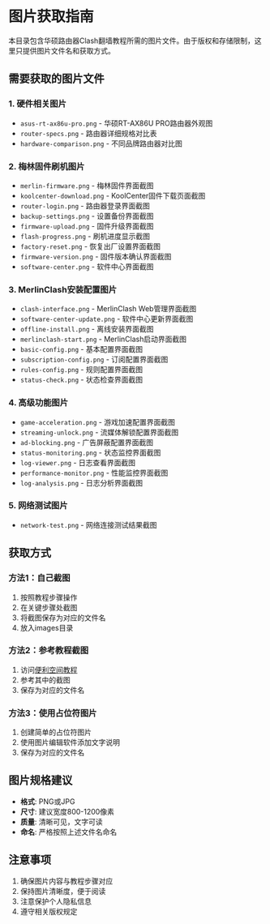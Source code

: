 # 图片获取指南

本目录包含华硕路由器Clash翻墙教程所需的图片文件。由于版权和存储限制，这里只提供图片文件名和获取方式。

## 需要获取的图片文件

### 1. 硬件相关图片
- `asus-rt-ax86u-pro.png` - 华硕RT-AX86U PRO路由器外观图
- `router-specs.png` - 路由器详细规格对比表
- `hardware-comparison.png` - 不同品牌路由器对比图

### 2. 梅林固件刷机图片
- `merlin-firmware.png` - 梅林固件界面截图
- `koolcenter-download.png` - KoolCenter固件下载页面截图
- `router-login.png` - 路由器登录界面截图
- `backup-settings.png` - 设置备份界面截图
- `firmware-upload.png` - 固件升级界面截图
- `flash-progress.png` - 刷机进度显示截图
- `factory-reset.png` - 恢复出厂设置界面截图
- `firmware-version.png` - 固件版本确认界面截图
- `software-center.png` - 软件中心界面截图

### 3. MerlinClash安装配置图片
- `clash-interface.png` - MerlinClash Web管理界面截图
- `software-center-update.png` - 软件中心更新界面截图
- `offline-install.png` - 离线安装界面截图
- `merlinclash-start.png` - MerlinClash启动界面截图
- `basic-config.png` - 基本配置界面截图
- `subscription-config.png` - 订阅配置界面截图
- `rules-config.png` - 规则配置界面截图
- `status-check.png` - 状态检查界面截图

### 4. 高级功能图片
- `game-acceleration.png` - 游戏加速配置界面截图
- `streaming-unlock.png` - 流媒体解锁配置界面截图
- `ad-blocking.png` - 广告屏蔽配置界面截图
- `status-monitoring.png` - 状态监控界面截图
- `log-viewer.png` - 日志查看界面截图
- `performance-monitor.png` - 性能监控界面截图
- `log-analysis.png` - 日志分析界面截图

### 5. 网络测试图片
- `network-test.png` - 网络连接测试结果截图

## 获取方式

### 方法1：自己截图
1. 按照教程步骤操作
2. 在关键步骤处截图
3. 将截图保存为对应的文件名
4. 放入images目录

### 方法2：参考教程截图
1. 访问[便利空间教程](https://conveniencespace.com/index.php/2022/06/01/%E5%8D%8E%E7%A1%95%E8%B7%AF%E7%94%B1%E5%99%A8%E6%A2%85%E6%9E%97%E5%9B%BA%E4%BB%B6%E5%AE%89%E8%A3%85clash%EF%BC%88rt-ac68u%E4%B8%BA%E4%BE%8B%EF%BC%89/)
2. 参考其中的截图
3. 保存为对应的文件名

### 方法3：使用占位符图片
1. 创建简单的占位符图片
2. 使用图片编辑软件添加文字说明
3. 保存为对应的文件名

## 图片规格建议

- **格式**: PNG或JPG
- **尺寸**: 建议宽度800-1200像素
- **质量**: 清晰可见，文字可读
- **命名**: 严格按照上述文件名命名

## 注意事项

1. 确保图片内容与教程步骤对应
2. 保持图片清晰度，便于阅读
3. 注意保护个人隐私信息
4. 遵守相关版权规定
